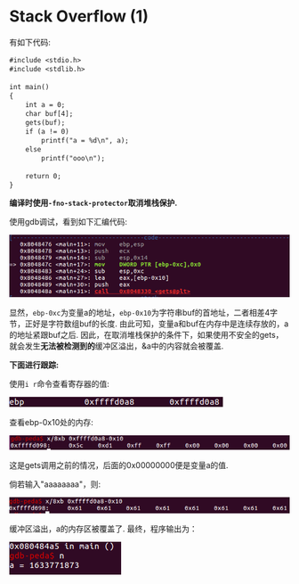 # Stack Overflow (1)

有如下代码:

```
#include <stdio.h>
#include <stdlib.h>

int main()
{
	int a = 0;
	char buf[4];
	gets(buf);
	if (a != 0)
		printf("a = %d\n", a);
	else
		printf("ooo\n");

	return 0;
}
```
**编译时使用`-fno-stack-protector`取消堆栈保护.**

使用gdb调试，看到如下汇编代码:

![code](screenshot/code.png)

显然，`ebp-0xc`为变量a的地址，`ebp-0x10`为字符串buf的首地址，二者相差4字节，正好是字符数组buf的长度. 由此可知，变量a和buf在内存中是连续存放的，a的地址紧跟buf之后. 因此，在取消堆栈保护的条件下，如果使用不安全的gets，就会发生**无法被检测到的**缓冲区溢出，&a中的内容就会被覆盖.

**下面进行跟踪:**

使用`i r`命令查看寄存器的值:

![ebp](screenshot/ebp.png)

查看ebp-0x10处的内存:

![mem1](screenshot/mem1.png)

这是gets调用之前的情况，后面的0x00000000便是变量a的值.

倘若输入"aaaaaaaa"，则:

![mem2](screenshot/mem2.png)

缓冲区溢出，a的内存区被覆盖了.
最终，程序输出为：

![res](screenshot/res.png)
